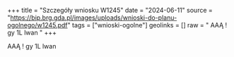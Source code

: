 +++
title = "Szczegóły wniosku W1245"
date = "2024-06-11"
source = "https://bip.brg.gda.pl/images/uploads/wnioski-do-planu-ogolnego/w1245.pdf"
tags = ["wnioski-ogolne"]
geolinks = []
raw = " AAĄ ! gy 1L lwan "
+++

 AAĄ
! gy 1L lwan



